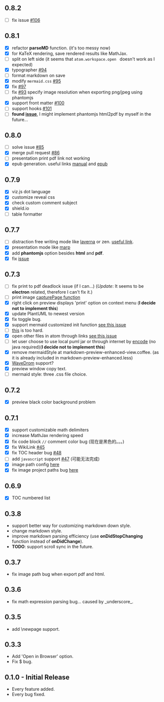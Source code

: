 ## 0.8.2  
* [ ] fix issue [#106](https://github.com/shd101wyy/markdown-preview-enhanced/issues/106)
## 0.8.1
* [x] refactor **parseMD** function. (it's too messy now)  
* [x] for KaTeX rendering, save rendered results like MathJax.
* [ ] split on left side (it seems that `atom.workspace.open ` doesn't work as I expected)
* [x] typographer [#94](https://github.com/shd101wyy/markdown-preview-enhanced/issues/94)
* [ ] format markdown on save
* [x] modify `mermaid.css` [#95](https://github.com/shd101wyy/markdown-preview-enhanced/issues/95)
* [x] fix [#97](https://github.com/shd101wyy/markdown-preview-enhanced/issues/97)
* [ ] fix [#93](https://github.com/shd101wyy/markdown-preview-enhanced/issues/93) specify image resolution when exporting png/jpeg using phantomjs
* [x] support front matter [#100](https://github.com/shd101wyy/markdown-preview-enhanced/issues/100)
* [ ] support hooks [#101](https://github.com/shd101wyy/markdown-preview-enhanced/issues/101)
* [ ] **found [issue](https://github.com/marcbachmann/node-html-pdf/issues/156)**, I might implement phantomjs html2pdf by myself in the future...

## 0.8.0
* [ ] solve issue [#85](https://github.com/shd101wyy/markdown-preview-enhanced/issues/85)
* [x] merge pull request [#86](https://github.com/shd101wyy/markdown-preview-enhanced/pull/86)
* [ ] presentation print pdf link not working
* [x] epub generation. useful links [manual](http://pandoc.org/MANUAL.html) and [epub](http://pandoc.org/epub.html)

## 0.7.9
* [x] viz.js dot language
* [x] customize reveal css
* [x] check custom comment subject
* [x] shield.io
* [ ] table formatter
## 0.7.7
* [ ] distraction free writing mode like [laverna](https://github.com/Laverna/laverna) or zen. [useful link](https://discuss.atom.io/t/set-atom-cursor-to-font-size-not-line-height/11965/5).
* [x] presentation mode like [marp](https://github.com/yhatt/marp)
* [x] add **phantomjs** option besides **html** and **pdf**.
* [x] fix [issue](https://github.com/shd101wyy/markdown-preview-enhanced/issues/79)
## 0.7.3
* [ ] fix print to pdf deadlock issue (if I can...) (*Update*: It seems to be **electron** related, therefore I can't fix it.)
* [ ] print image [capturePage function](https://github.com/electron/electron/blob/master/docs/api/web-contents.md)
* [x] right click on preview displays 'print' option on context menu (**I decide not to implement this**)
* [x] update PlantUML to newest version
* [x] fix toggle bug.
* [x] support mermaid customized init function [see this issue](https://github.com/shd101wyy/markdown-preview-enhanced/issues/9#issuecomment-229552470)
* [ ] [this](https://github.com/shd101wyy/markdown-preview-enhanced/issues/9#issuecomment-231215294) is too hard.
* [x] open other files in atom through links [see this issue](https://github.com/shd101wyy/markdown-preview-enhanced/issues/72)
* [ ] let user choose to use local puml jar or through internet by [encode](https://github.com/markushedvall/plantuml-encoder) (no java required)(**I decide not to implement this**)
* [x] remove mermaidStyle at markdown-preview-enhanced-view.coffee. (as it is already included in markdown-preview-enhanced.less)
* [x] [WaveDrom](https://github.com/shd101wyy/markdown-preview-enhanced/issues/73) support?
* [x] preview window copy text.
* [ ] mermaid style: three .css file choice.

## 0.7.2
* [x] preview black color background problem

## 0.7.1
* [x] support customizable math delimiters
* [x] increase MathJax rendering speed
* [x] fix code block `//` comment color bug (现在是黑色的。。。)
* [x] fix WikiLink [#45](https://github.com/shd101wyy/markdown-preview-enhanced/issues/45)
* [x] fix TOC header bug [#48](https://github.com/shd101wyy/markdown-preview-enhanced/issues/48)
* [ ] add `javascript` support [#47](https://github.com/shd101wyy/markdown-preview-enhanced/issues/47) (可能无法完成)
* [x] image path config [here](https://github.com/shd101wyy/markdown-preview-enhanced/issues/30#issuecomment-224273160)
* [x] fix image project paths bug [here](https://github.com/shd101wyy/markdown-preview-enhanced/issues/34#issuecomment-224303126)

## 0.6.9
* [x] TOC numbered list

## 0.3.8
* support better way for customizing markdown down style.
* change markdown style.
* improve markdown parsing efficiency (use <strong>onDidStopChanging</strong> function instead of <strong>onDidChange</strong>).
* <strong>TODO</strong>: support scroll sync in the future.

## 0.3.7
* fix image path bug when export pdf and html.

## 0.3.6
* fix math expression parsing bug... caused by \_underscore\_.

## 0.3.5
* add \\newpage support.

## 0.3.3
* Add 'Open in Browser' option.
* Fix \$ bug.

## 0.1.0 - Initial Release
* Every feature added.
* Every bug fixed.
